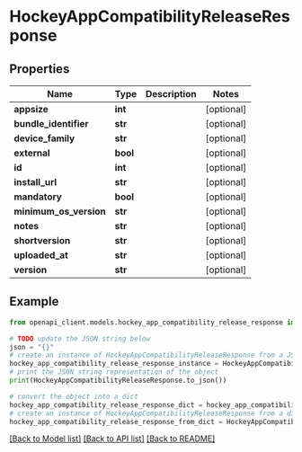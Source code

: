 # HockeyAppCompatibilityReleaseResponse


## Properties

Name | Type | Description | Notes
------------ | ------------- | ------------- | -------------
**appsize** | **int** |  | [optional] 
**bundle_identifier** | **str** |  | [optional] 
**device_family** | **str** |  | [optional] 
**external** | **bool** |  | [optional] 
**id** | **int** |  | [optional] 
**install_url** | **str** |  | [optional] 
**mandatory** | **bool** |  | [optional] 
**minimum_os_version** | **str** |  | [optional] 
**notes** | **str** |  | [optional] 
**shortversion** | **str** |  | [optional] 
**uploaded_at** | **str** |  | [optional] 
**version** | **str** |  | [optional] 

## Example

```python
from openapi_client.models.hockey_app_compatibility_release_response import HockeyAppCompatibilityReleaseResponse

# TODO update the JSON string below
json = "{}"
# create an instance of HockeyAppCompatibilityReleaseResponse from a JSON string
hockey_app_compatibility_release_response_instance = HockeyAppCompatibilityReleaseResponse.from_json(json)
# print the JSON string representation of the object
print(HockeyAppCompatibilityReleaseResponse.to_json())

# convert the object into a dict
hockey_app_compatibility_release_response_dict = hockey_app_compatibility_release_response_instance.to_dict()
# create an instance of HockeyAppCompatibilityReleaseResponse from a dict
hockey_app_compatibility_release_response_from_dict = HockeyAppCompatibilityReleaseResponse.from_dict(hockey_app_compatibility_release_response_dict)
```
[[Back to Model list]](../README.md#documentation-for-models) [[Back to API list]](../README.md#documentation-for-api-endpoints) [[Back to README]](../README.md)


